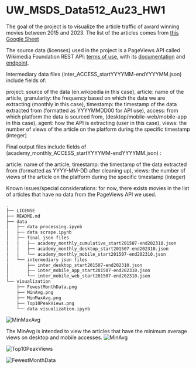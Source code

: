# UW_MSDS_Data512_Au23_HW1

The goal of the project is to visualize the article traffic of award winning movies between 2015 and 2023. The list of the articles comes from [this Google Sheet](https://docs.google.com/spreadsheets/d/1A1h_7KAo7KXaVxdScJmIVPTvjb3IuY9oZhNV4ZHxrxw/edit#gid=1229854301)


The source data (licenses) used in the project is a PageViews API called Wikimedia Foundation REST API: [terms of use](https://www.mediawiki.org/wiki/REST_API#Terms_and_conditions), with its [documentation](https://wikitech.wikimedia.org/wiki/Analytics/AQS/Pageviews) and [endpoint](https://wikimedia.org/api/rest_v1/#!/Pageviews_data/get_metrics_pageviews_aggregate_project_access_agent_granularity_start_end).


Intermediary data files (inter_ACCESS_startYYYYMM-endYYYYMM.json) include fields of:

project: source of the data (en.wikipedia in this case),
article: name of the article, 
granularity: the frequency based on which the data we are extracting (monthly in this case),
timestamp: the timestamp of the data extracted from (formatted as YYYYMMDD00 for API use),
access: from which platform the data is sourced from, (desktop/mobile-web/mobile-app in this case),
agent: how the API is extracting (user in this case),
views: the number of views of the article on the platform during the specific timestamp (integer)


Final output files include fields of (academy_monthly_ACCESS_startYYYYMM-endYYYYMM.json) :

article: name of the article, 
timestamp: the timestamp of the data extracted from (formatted as YYYY-MM-DD after cleaning up),
views: the number of views of the article on the platform during the specific timestamp (integer)

Known issues/special considerations: for now, there exists movies in the list of articles that have no data from the PageViews API we used.

```bash
.
├── LICENSE
├── README.md
├── data
│   ├── data processing.ipynb
│   ├── data scrape.ipynb
│   ├── final json files
│   │   ├── academy_monthly_cumulative_start201507-end202310.json
│   │   ├── academy_monthly_desktop_start201507-end202310.json
│   │   └── academy_monthly_mobile_start201507-end202310.json
│   └── intermediary json files
│       ├── inter_desktop_start201507-end202310.json
│       ├── inter_mobile_app_start201507-end202310.json
│       └── inter_mobile_web_start201507-end202310.json
└── visualization
    ├── FewestMonthData.png
    ├── MinAvg.png
    ├── MinMaxAvg.png
    ├── Top10PeakViews.png
    └── data visualization.ipynb
```

![MinMaxAvg](https://github.com/hww1999/data-512-homework_1/assets/50925030/840e3cd2-4855-4d29-b541-b2ae1499ba0b)

The MinAvg is intended to view the articles that have the minimum average views on desktop and mobile accesses.
![MinAvg](https://github.com/hww1999/data-512-homework_1/assets/50925030/2ddef64f-7e93-499e-aaa4-de9ada506469)

![Top10PeakViews](https://github.com/hww1999/data-512-homework_1/assets/50925030/29f24376-16a6-430c-bcce-2589e720d03a)

![FewestMonthData](https://github.com/hww1999/data-512-homework_1/assets/50925030/a1b1ecc6-c499-456a-bffd-5865ffab8b46)


